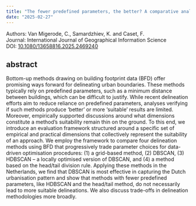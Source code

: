 ```yaml
---
title: "The fewer predefined parameters, the better? A comparative analysis of urban delineation methods using building footprint data in the Netherlands"
date: "2025-02-27"
---
```


<span class="pygment">Authors:</span> Van Migerode, C., Samardzhiev, K. and Caset, F. <br>
<span class="pygment">Journal:</span> International Journal of Geographical Information Science <br>
<span class="pygment">DOI:</span> [10.1080/13658816.2025.2469240](https://doi.org/10.1080/13658816.2025.2469240)<br>

## abstract

Bottom-up methods drawing on building footprint data (BFD) offer promising ways forward for delineating urban boundaries. These methods typically rely on predefined parameters, such as a minimum distance between buildings, which can be difficult to justify. While recent delineation efforts aim to reduce reliance on predefined parameters, analyses verifying if such methods produce ‘better’ or more ‘suitable’ results are limited. Moreover, empirically supported discussions around what dimensions constitute a method’s suitability remain thin on the ground. To this end, we introduce an evaluation framework structured around a specific set of empirical and practical dimensions that collectively represent the suitability of an approach. We employ the framework to compare four delineation methods using BFD that progressively trade parameter choices for data-driven optimisation procedures: (1) a grid-based method, (2) DBSCAN, (3) HDBSCAN – a locally optimised version of DBSCAN, and (4) a method based on the head/tail division rule. Applying these methods in the Netherlands, we find that DBSCAN is most effective in capturing the Dutch urbanisation pattern and show that methods with fewer predefined parameters, like HDBSCAN and the head/tail method, do not necessarily lead to more suitable delineations. We also discuss trade-offs in delineation methodologies more broadly.

